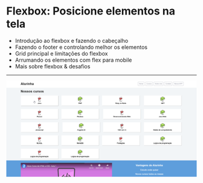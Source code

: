 Flexbox: Posicione elementos na tela
===============================================

- Introdução ao flexbox e fazendo o cabeçalho
- Fazendo o footer e controlando melhor os elementos
- Grid principal e limitações do flexbox
- Arrumando os elementos com flex para mobile
- Mais sobre flexbox & desafios

--------------------
 ![](https://github.com/jacksonn455/flexbox/blob/master/imagem.png)
